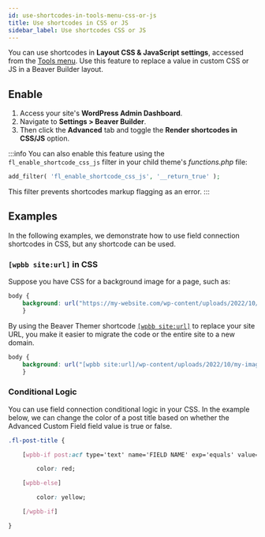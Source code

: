 ```yaml
---
id: use-shortcodes-in-tools-menu-css-or-js
title: Use shortcodes in CSS or JS
sidebar_label: Use shortcodes CSS or JS
---
```


You can use shortcodes in **Layout CSS & JavaScript settings**, accessed from the [Tools menu](user-interface/tools-menu.md). Use this feature to replace a value in custom CSS or JS in a Beaver Builder layout.

## Enable

1. Access your site's **WordPress Admin Dashboard**.
2. Navigate to **Settings > Beaver Builder**.
3. Then click the **Advanced** tab and toggle the **Render shortcodes in CSS/JS** option.

:::info
You can also enable this feature using the `fl_enable_shortcode_css_js` filter in your child theme's *functions.php* file:

```php
add_filter( 'fl_enable_shortcode_css_js', '__return_true' );
```

This filter prevents shortcodes markup flagging as an error.
:::

## Examples

In the following examples, we demonstrate how to use field connection shortcodes in CSS, but any shortcode can be used.

### `[wpbb site:url]` in CSS

Suppose you have CSS for a background image for a page, such as:

```css
body {
    background: url("https://my-website.com/wp-content/uploads/2022/10/my-image.jpg");
    }
```

By using the Beaver Themer shortcode [`[wpbb site:url]`](/beaver-themer/field-connections/wordpress-data#site-url) to replace your site URL, you make it easier to migrate the code or the entire site to a new domain.

```css
body {
    background: url("[wpbb site:url]/wp-content/uploads/2022/10/my-image.jpg");
    }
```

### Conditional Logic

You can use field connection conditional logic in your CSS. In the example below, we can change the color of a post title based on whether the Advanced Custom Field field value is true or false.

```css
.fl-post-title {

    [wpbb-if post:acf type='text' name='FIELD NAME' exp='equals' value='SOME VALUE']

        color: red;

    [wpbb-else]

        color: yellow;

    [/wpbb-if]

}
```

